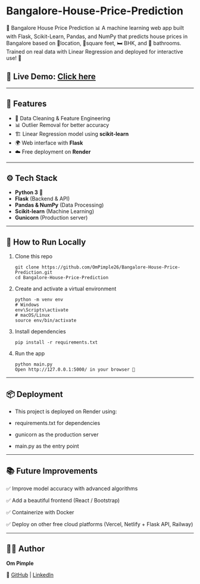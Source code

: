# Bangalore-House-Price-Prediction
🏡 Bangalore House Price Prediction 📊 A machine learning web app built with Flask, Scikit-Learn, Pandas, and NumPy that predicts house prices in Bangalore based on 📍location, 📐square feet, 🛏️ BHK, and 🚿 bathrooms. Trained on real data with Linear Regression and deployed for interactive use! 🚀

## 🔗 **Live Demo**: [Click here](https://bangalore-house-price-prediction-3lc9.onrender.com/)  

---

## 📌 Features
- 🧹 Data Cleaning & Feature Engineering  
- 📊 Outlier Removal for better accuracy  
- 🏗️ Linear Regression model using **scikit-learn**  
- 🌍 Web interface with **Flask**  
- ☁️ Free deployment on **Render**  

---

## ⚙️ Tech Stack
- **Python 3** 🐍  
- **Flask** (Backend & API)  
- **Pandas & NumPy** (Data Processing)  
- **Scikit-learn** (Machine Learning)  
- **Gunicorn** (Production server)  

---

## 🚀 How to Run Locally
1. Clone this repo  
   ```
   git clone https://github.com/OmPimple26/Bangalore-House-Price-Prediction.git
   cd Bangalore-House-Price-Prediction
   ```

2. Create and activate a virtual environment
   ```
   python -m venv env
   # Windows
   env\Scripts\activate
   # macOS/Linux
   source env/bin/activate
   ```

3. Install dependencies
   ```
   pip install -r requirements.txt
   ```

4. Run the app
   ```
   python main.py
   Open http://127.0.0.1:5000/ in your browser 🎉
   ```

---

## 📦 Deployment
- This project is deployed on Render using:

- requirements.txt for dependencies

- gunicorn as the production server

- main.py as the entry point

---

## 📚 Future Improvements
✅ Improve model accuracy with advanced algorithms

✅ Add a beautiful frontend (React / Bootstrap)

✅ Containerize with Docker

✅ Deploy on other free cloud platforms (Vercel, Netlify + Flask API, Railway)

---

## 👨‍💻 Author
**Om Pimple**  

🔗 [GitHub](https://github.com/OmPimple26) | [LinkedIn](https://www.linkedin.com/in/om-pimple-0042822b3/)
